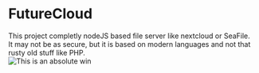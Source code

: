 # FutureCloud
This project completly nodeJS based file server like nextcloud or SeaFile.  
It may not be as secure, but it is based on modern languages and not that rusty old stuff like PHP.  
![This is an absolute win](https://tenor.com/bbFIA.gif)
